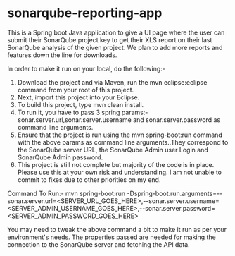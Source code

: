 # sonarqube-reporting-app
This is a Spring boot Java application to give a UI page where the user can submit their SonarQube project key to get their XLS report on their last SonarQube analysis of the given project. We plan to add more reports and features down the line for downloads.

In order to make it run on your local, do the following:-
1) Download the project and via Maven, run the mvn eclipse:eclipse command from your root of this project.
2) Next, import this project into your Eclipse.
3) To build this project, type mvn clean install.
4) To run it, you have to pass 3 spring params:- sonar.server.url,sonar.server.username and sonar.server.password as command line arguments.
5) Ensure that the project is run using the mvn spring-boot:run command with the above params as command line arguments..They correspond to the SonarQube server URL, the SonarQube Admin user Login and SonarQube Admin password. 
6) This project is still not complete but majority of the code is in place. Please use this at your own risk and understanding. I am not unable to commit to fixes due to other priorities on my end. 

Command To Run:- mvn spring-boot:run -Dspring-boot.run.arguments=--sonar.server.url=<SERVER_URL_GOES_HERE>,--sonar.server.username=<SERVER_ADMIN_USERNAME_GOES_HERE>,--sonar.server.password=<SERVER_ADMIN_PASSWORD_GOES_HERE>

You may need to tweak the above command a bit to make it run as per your environment's needs. The properties passed are needed for making the connection to the SonarQube server and fetching the API data.
